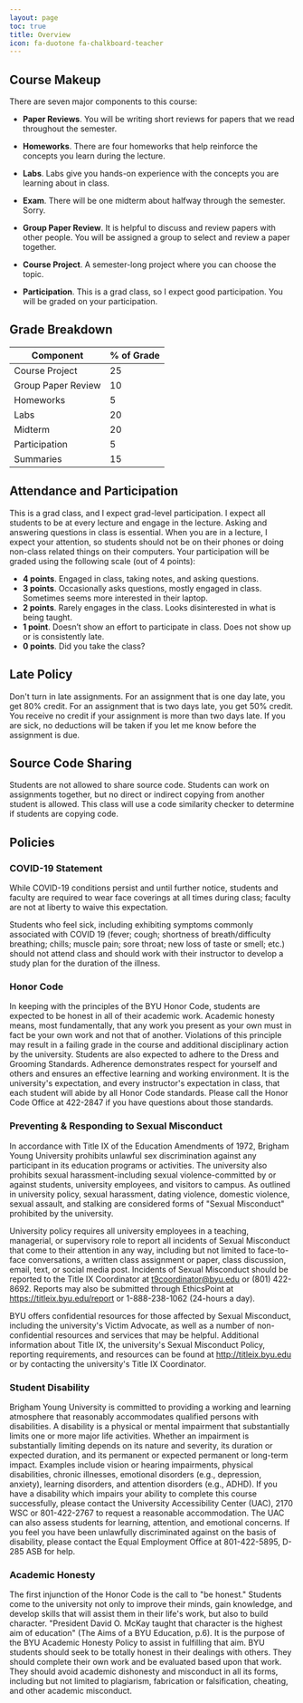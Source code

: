 ```yaml
---
layout: page
toc: true
title: Overview
icon: fa-duotone fa-chalkboard-teacher
---
```


## Course Makeup

There are seven major components to this course:

- **Paper Reviews**. You will be writing short reviews for papers that we read throughout the semester.

- **Homeworks**. There are four homeworks that help reinforce the concepts you learn during the lecture.

- **Labs**. Labs give you hands-on experience with the concepts you are learning about in class.

- **Exam**. There will be one midterm about halfway through the semester. Sorry.

- **Group Paper Review**. It is helpful to discuss and review papers with other people. You will be assigned a group to select and review a paper together.

- **Course Project**. A semester-long project where you can choose the topic.

- **Participation**. This is a grad class, so I expect good participation. You will be graded on your participation.

## Grade Breakdown

| Component          | % of Grade |
| ------------------ | ---------- |
| Course Project     | 25         |
| Group Paper Review | 10         |
| Homeworks          | 5          |
| Labs               | 20         |
| Midterm            | 20         |
| Participation      | 5          |
| Summaries          | 15         |

## Attendance and Participation
This is a grad class, and I expect grad-level participation. I expect all students to be at every lecture and engage in the lecture. Asking and answering questions in class is essential. When you are in a lecture, I expect your attention, so students should not be on their phones or doing non-class related things on their computers. Your participation will be graded using the following scale (out of 4 points):

 - **4 points**. Engaged in class, taking notes, and asking questions. 
 - **3 points**. Occasionally asks questions, mostly engaged in class. Sometimes seems more interested in their laptop.
 - **2 points**. Rarely engages in the class. Looks disinterested in what is being taught. 
 - **1 point**. Doesn’t show an effort to participate in class. Does not show up or is consistently late.
 - **0 points**. Did you take the class?

## Late Policy
Don't turn in late assignments. For an assignment that is one day late, you get 80% credit. For an assignment that is two days late, you get 50% credit. You receive no credit if your assignment is more than two days late. If you are sick, no deductions will be taken if you let me know before the assignment is due.

## Source Code Sharing
Students are not allowed to share source code. Students can work on assignments together, but no direct or indirect copying from another student is allowed. This class will use a code similarity checker to determine if students are copying code.

## Policies

### COVID-19 Statement
While COVID-19 conditions persist and until further notice, students and faculty are required to wear face coverings at all times during class; faculty are not at liberty to waive this expectation.

Students who feel sick, including exhibiting symptoms commonly associated with COVID 19 (fever; cough; shortness of breath/difficulty breathing; chills; muscle pain; sore throat; new loss of taste or smell; etc.) should not attend class and should work with their instructor to develop a study plan for the duration of the illness.

### Honor Code
In keeping with the principles of the BYU Honor Code, students are expected to be honest in all of their academic work. Academic honesty means, most fundamentally, that any work you present as your own must in fact be your own work and not that of another. Violations of this principle may result in a failing grade in the course and additional disciplinary action by the university. Students are also expected to adhere to the Dress and Grooming Standards. Adherence demonstrates respect for yourself and others and ensures an effective learning and working environment. It is the university's expectation, and every instructor's expectation in class, that each student will abide by all Honor Code standards. Please call the Honor Code Office at 422-2847 if you have questions about those standards.

### Preventing & Responding to Sexual Misconduct
In accordance with Title IX of the Education Amendments of 1972, Brigham Young University prohibits unlawful sex discrimination against any participant in its education programs or activities. The university also prohibits sexual harassment-including sexual violence-committed by or against students, university employees, and visitors to campus. As outlined in university policy, sexual harassment, dating violence, domestic violence, sexual assault, and stalking are considered forms of "Sexual Misconduct" prohibited by the university.

University policy requires all university employees in a teaching, managerial, or supervisory role to report all incidents of Sexual Misconduct that come to their attention in any way, including but not limited to face-to-face conversations, a written class assignment or paper, class discussion, email, text, or social media post. Incidents of Sexual Misconduct should be reported to the Title IX Coordinator at t9coordinator@byu.edu or (801) 422-8692. Reports may also be submitted through EthicsPoint at https://titleix.byu.edu/report or 1-888-238-1062 (24-hours a day).

BYU offers confidential resources for those affected by Sexual Misconduct, including the university's Victim Advocate, as well as a number of non-confidential resources and services that may be helpful. Additional information about Title IX, the university's Sexual Misconduct Policy, reporting requirements, and resources can be found at http://titleix.byu.edu or by contacting the university's Title IX Coordinator.

### Student Disability
Brigham Young University is committed to providing a working and learning atmosphere that reasonably accommodates qualified persons with disabilities. A disability is a physical or mental impairment that substantially limits one or more major life activities. Whether an impairment is substantially limiting depends on its nature and severity, its duration or expected duration, and its permanent or expected permanent or long-term impact. Examples include vision or hearing impairments, physical disabilities, chronic illnesses, emotional disorders (e.g., depression, anxiety), learning disorders, and attention disorders (e.g., ADHD). If you have a disability which impairs your ability to complete this course successfully, please contact the University Accessibility Center (UAC), 2170 WSC or 801-422-2767 to request a reasonable accommodation. The UAC can also assess students for learning, attention, and emotional concerns. If you feel you have been unlawfully discriminated against on the basis of disability, please contact the Equal Employment Office at 801-422-5895, D-285 ASB for help.

### Academic Honesty
The first injunction of the Honor Code is the call to "be honest." Students come to the university not only to improve their minds, gain knowledge, and develop skills that will assist them in their life's work, but also to build character. "President David O. McKay taught that character is the highest aim of education" (The Aims of a BYU Education, p.6). It is the purpose of the BYU Academic Honesty Policy to assist in fulfilling that aim. BYU students should seek to be totally honest in their dealings with others. They should complete their own work and be evaluated based upon that work. They should avoid academic dishonesty and misconduct in all its forms, including but not limited to plagiarism, fabrication or falsification, cheating, and other academic misconduct.


